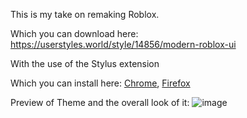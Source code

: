 This is my take on remaking Roblox.

Which you can download here:
https://userstyles.world/style/14856/modern-roblox-ui

With the use of the Stylus extension

Which you can install here: [Chrome](https://chromewebstore.google.com/detail/stylus/clngdbkpkpeebahjckkjfobafhncgmne), [Firefox](https://addons.mozilla.org/nl/firefox/addon/styl-us/)



Preview of Theme and the overall look of it:
![image](https://github.com/S0apyy/roblox-theme-stuff/assets/122272512/cce85924-6aca-4182-a17b-1c11219f5a91)



